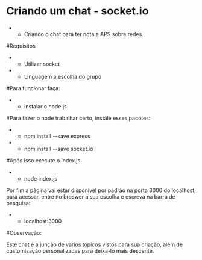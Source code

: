 # Criando um chat - socket.io
* - Criando o chat para ter nota a APS sobre redes.

#Requisitos
* - Utilizar socket
* - Linguagem a escolha do grupo

#Para funcionar faça:
* - instalar o node.js

#Para fazer o node trabalhar certo, instale esses pacotes:
* - npm install --save express
* - npm install --save socket.io

#Após isso execute o index.js
* - node index.js

Por fim a página vai estar disponivel por padrão na porta 3000 do localhost, para acessar, entre no broswer a sua escolha e escreva na barra de pesquisa:

* - localhost:3000

#Observação:

Este chat é a junção de varios topicos vistos para sua criação, além de customização personalizadas para deixa-lo mais descente.